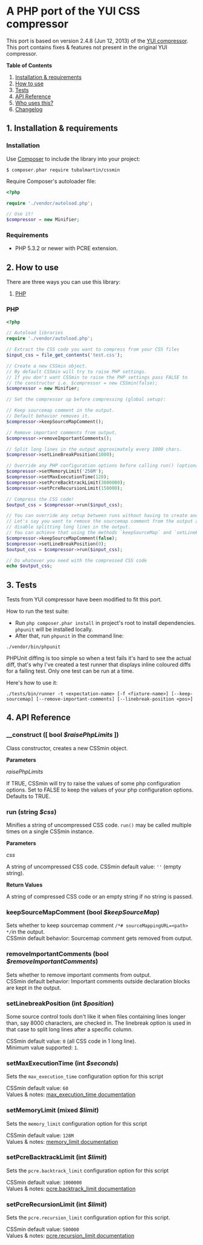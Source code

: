 # A PHP port of the YUI CSS compressor

This port is based on version 2.4.8 (Jun 12, 2013) of the [YUI compressor](https://github.com/yui/yuicompressor).   
This port contains fixes & features not present in the original YUI compressor.

**Table of Contents**

1.  [Installation & requirements](#install)
2.  [How to use](#howtouse)
3.  [Tests](#tests)
4.  [API Reference](#api)
5.  [Who uses this?](#whousesit)
6.  [Changelog](#changelog)

<a name="install"></a>

## 1. Installation & requirements

### Installation

Use [Composer](http://getcomposer.org/) to include the library into your project:

    $ composer.phar require tubalmartin/cssmin

Require Composer's autoloader file:

```php
<?php

require './vendor/autoload.php';

// Use it!
$compressor = new Minifier;
```

### Requirements

* PHP 5.3.2 or newer with PCRE extension.

<a name="howtouse"></a>

## 2. How to use

There are three ways you can use this library:

1. [PHP](#php)

<a name="php"></a>

### PHP

```php
<?php

// Autoload libraries
require './vendor/autoload.php';

// Extract the CSS code you want to compress from your CSS files
$input_css = file_get_contents('test.css');

// Create a new CSSmin object.
// By default CSSmin will try to raise PHP settings.
// If you don't want CSSmin to raise the PHP settings pass FALSE to
// the constructor i.e. $compressor = new CSSmin(false);
$compressor = new Minifier;

// Set the compressor up before compressing (global setup):

// Keep sourcemap comment in the output.
// Default behavior removes it.
$compressor->keepSourceMapComment();

// Remove important comments from output.
$compressor->removeImportantComments();

// Split long lines in the output approximately every 1000 chars.
$compressor->setLineBreakPosition(1000);

// Override any PHP configuration options before calling run() (optional)
$compressor->setMemoryLimit('256M');
$compressor->setMaxExecutionTime(120);
$compressor->setPcreBacktrackLimit(3000000);
$compressor->setPcreRecursionLimit(150000);

// Compress the CSS code!
$output_css = $compressor->run($input_css);

// You can override any setup between runs without having to create another CSSmin object.
// Let's say you want to remove the sourcemap comment from the output and
// disable splitting long lines in the output.
// You can achieve that using the methods `keepSourceMap` and `setLineBreakPosition`:
$compressor->keepSourceMapComment(false);
$compressor->setLineBreakPosition(0);
$output_css = $compressor->run($input_css); 

// Do whatever you need with the compressed CSS code
echo $output_css;
```

<a name="tests"></a>

## 3. Tests

Tests from YUI compressor have been modified to fit this port.

How to run the test suite:

* Run `php composer.phar install` in project's root to install dependencies. `phpunit` will be installed locally.
* After that, run `phpunit` in the command line:

```
./vendor/bin/phpunit
```

PHPUnit diffing is too simple so when a test fails it's hard to see the actual diff, that's why I've created a 
test runner that displays inline coloured diffs for a failing test. Only one test can be run at a time.

Here's how to use it:

```
./tests/bin/runner -t <expectation-name> [-f <fixture-name>] [--keep-sourcemap] [--remove-important-comments] [--linebreak-position <pos>]
```

<a name="api"></a>

## 4. API Reference

### __construct ([ bool *$raisePhpLimits* ])

Class constructor, creates a new CSSmin object.

**Parameters**

*raisePhpLimits*

If TRUE, CSSmin will try to raise the values of some php configuration options.
Set to FALSE to keep the values of your php configuration options.
Defaults to TRUE.

### run (string *$css*)

Minifies a string of uncompressed CSS code.
`run()` may be called multiple times on a single CSSmin instance.

**Parameters**

*css*

A string of uncompressed CSS code.
CSSmin default value: `''` (empty string).

**Return Values**

A string of compressed CSS code or an empty string if no string is passed.

### keepSourceMapComment (bool *$keepSourceMap*)

Sets whether to keep sourcemap comment `/*# sourceMappingURL=<path> */`in the output.  
CSSmin default behavior: Sourcemap comment gets removed from output.

### removeImportantComments (bool *$removeImportantComments*)

Sets whether to remove important comments from output.  
CSSmin default behavior: Important comments outside declaration blocks are kept in the output.

### setLinebreakPosition (int *$position*)

Some source control tools don't like it when files containing lines longer than, say 8000 characters, are checked in.
The linebreak option is used in that case to split long lines after a specific column.

CSSmin default value: `0` (all CSS code in 1 long line).  
Minimum value supported: `1`.

### setMaxExecutionTime (int *$seconds*)

Sets the `max_execution_time` configuration option for this script

CSSmin default value: `60`  
Values & notes: [max_execution_time documentation](http://php.net/manual/en/info.configuration.php#ini.max-execution-time)

### setMemoryLimit (mixed *$limit*)

Sets the `memory_limit` configuration option for this script

CSSmin default value: `128M`  
Values & notes: [memory_limit documentation](http://php.net/manual/en/ini.core.php#ini.memory-limit)

### setPcreBacktrackLimit (int *$limit*)

Sets the `pcre.backtrack_limit` configuration option for this script

CSSmin default value: `1000000`  
Values & notes: [pcre.backtrack_limit documentation](http://php.net/manual/en/pcre.configuration.php#ini.pcre.backtrack-limit)

### setPcreRecursionLimit (int *$limit*)

Sets the `pcre.recursion_limit` configuration option for this script.

CSSmin default value: `500000`  
Values & notes: [pcre.recursion_limit documentation](http://php.net/manual/en/pcre.configuration.php#ini.pcre.recursion-limit)
